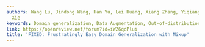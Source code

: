 ```yaml
---
authors: Wang Lu, Jindong Wang, Han Yu, Lei Huang, Xiang Zhang, Yiqiang Chen, Xing
  Xie
keywords: Domain generalization, Data Augmentation, Out-of-distribution generalization
link: https://openreview.net/forum?id=iW26qcPlui
title: 'FIXED: Frustratingly Easy Domain Generalization with Mixup'
---
```

